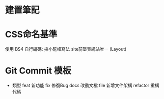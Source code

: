 # 建置筆記

# CSS命名基準
使用 BS4
自行編碼: 採小駝峰寫法
site前墜表網站唯一 (Layout)


# Git Commit 模板
* 類型
feat 新功能
fix 修復Bug
docs 改動文檔
file 新增文件架構
refactor 重構代碼
